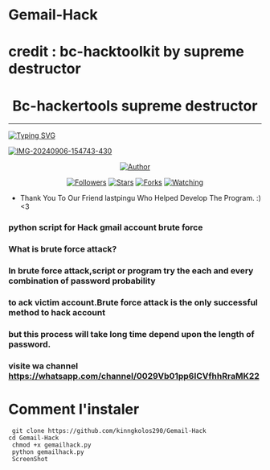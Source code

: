 # Gemail-Hack
# credit : bc-hacktoolkit by supreme destructor

<h1 align="center"> Bc-hackertools supreme destructor</h1>
<p align="center">  
  
***
  
<a href="https://git.io/typing-svg"><img src="https://readme-typing-svg.demolab.com?font=Black+Ops+One&size=50&pause=1000&color=1BAFBAFF&center=true&width=910&height=100&lines=THANKS FOR CHOOSING ;BC+toolkits+BY+EMPEROR+DESTRUCTOR;RELEASED+28.09.24" alt="Typing SVG" /></a>
  </p>
    <a href="https://ibb.co/MsM8G1b"><img src="https://files.catbox.moe/v24aew.jpeg" alt="IMG-20240906-154743-430" border="0"></a>
<p align="center">
<pIP-destroyer align="center">
<a href="https://github.com/kinngkolos290/IP-destroyer-"><img title="Author" src="https://img.shields.io/badge/HINATA  BOT-black?style=for-the-badge&logo=github"></a>
<p align="center">
<a href="https://github.com/ChanJinhuyk/followers"><img title="Followers" src="https://img.shields.io/github/followers/ChanJinhuyk?color=blue&style=flat-square"></a>
<a href="https://github.com/kinngkolos290/IP-destroyer-/stargazers/"><img title="Stars" src="https://img.shields.io/github/stars/Emperor-destructor/IP-destroyer-?color=red&style=flat-square"></a>
<a href="https://github.com/kinngkolos290/IP-destroyer-/network/members"><img title="Forks" src="https://img.shields.io/github/forks/kinngkolos290/IP-destroyer-?color=green&style=flat-square"></a>
<a href="https://github.com/kinngkolos290/IP-destroyer-/watchers"><img title="Watching" src="https://img.shields.io/github/watchers/kinngkolos290/IP-destroyer-?label=Watchers&color=yellow&style=flat-square"></a>


- Thank You To Our Friend lastpingu Who Helped Develop The Program. :) <3


### python script for Hack gmail account brute force 

###  What is brute force attack?
### In brute force attack,script or program try the each and every combination of password probability 
### to ack victim account.Brute force attack is the only successful method to hack account
### but this process will take long time depend upon the length of password.

### visite wa channel https://whatsapp.com/channel/0029Vb01pp6ICVfhhRraMK22

# Comment l'instaler
```
 git clone https://github.com/kinngkolos290/Gemail-Hack
cd Gemail-Hack
 chmod +x gemailhack.py
 python gemailhack.py
 ScreenShot


